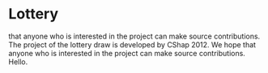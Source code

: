 # Lottery
that anyone who is interested in the project can make source contributions.
The project of the lottery draw is developed by CShap 2012.
We hope that anyone who is interested in the project can make source contributions.
Hello.